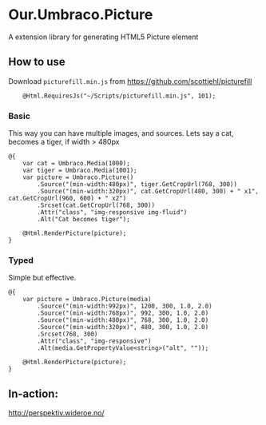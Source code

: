 
# Our.Umbraco.Picture
A extension library for generating HTML5 Picture element

## How to use

Download ``picturefill.min.js`` from https://github.com/scottjehl/picturefill

```
    @Html.RequiresJs("~/Scripts/picturefill.min.js", 101);
```

### Basic
This way you can have multiple images, and sources.
Lets say a cat, becomes a tiger, if width > 480px

```
@{
    var cat = Umbraco.Media(1000);
    var tiger = Umbraco.Media(1001);
    var picture = Umbraco.Picture()
        .Source("(min-width:480px)", tiger.GetCropUrl(768, 300))
        .Source("(min-width:320px)", cat.GetCropUrl(480, 300) + " x1", cat.GetCropUrl(960, 600) + " x2")
        .Srcset(cat.GetCropUrl(768, 300))
        .Attr("class", "img-responsive img-fluid")
        .Alt("Cat becomes tiger");

    @Html.RenderPicture(picture);
}
```

### Typed
Simple but effective.
```
@{
    var picture = Umbraco.Picture(media)
        .Source("(min-width:992px)", 1200, 300, 1.0, 2.0)
        .Source("(min-width:768px)", 992, 300, 1.0, 2.0)
        .Source("(min-width:480px)", 768, 300, 1.0, 2.0)
        .Source("(min-width:320px)", 480, 300, 1.0, 2.0)
        .Srcset(768, 300)
        .Attr("class", "img-responsive")
        .Alt(media.GetPropertyValue<string>("alt", ""));

    @Html.RenderPicture(picture);
}
```

## In-action:
http://perspektiv.wideroe.no/